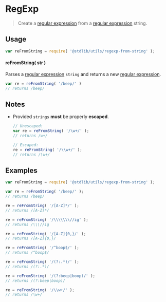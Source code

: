 # RegExp

> Create a [regular expression][regexp] from a [regular expression][regexp] string.


<section class="usage">

## Usage

``` javascript
var reFromString = require( '@stdlib/utils/regexp-from-string' );
```

#### reFromString( str )

Parses a [regular expression][regexp] `string` and returns a new [regular expression][regexp].

``` javascript
var re = reFromString( '/beep/' )
// returns /beep/
```

</section>

<!-- /.usage -->


<section class="notes">

## Notes

* Provided `strings` __must__ be properly __escaped__.

    ``` javascript
    // Unescaped:
    var re = reFromString( '/\w+/' );
    // returns /w+/

    // Escaped:
    re = reFromString( '/\\w+/' );
    // returns /\w+/
    ```

</section>

<!-- /.notes -->


<section class="examples">

## Examples

``` javascript
var reFromString = require( '@stdlib/utils/regexp-from-string' );

var re = reFromString( '/beep/' );
// returns /beep/

re = reFromString( '/[A-Z]*/' );
// returns /[A-Z]*/

re = reFromString( '/\\\\\\\//ig' );
// returns /\\\//ig

re = reFromString( '/[A-Z]{0,}/' );
// returns /[A-Z]{0,}/

re = reFromString( '/^boop$/' );
// returns /^boop$/

re = reFromString( '/(?:.*)/' );
// returns /(?:.*)/

re = reFromString( '/(?:beep|boop)/' );
// returns /(?:beep|boop)/

re = reFromString( '/\\w+/' );
// returns /\w+/
```

</section>

<!-- /.examples -->


<section class="links">

[regexp]: https://developer.mozilla.org/en-US/docs/Web/JavaScript/Guide/Regular_Expressions

</section>

<!-- /.links -->

